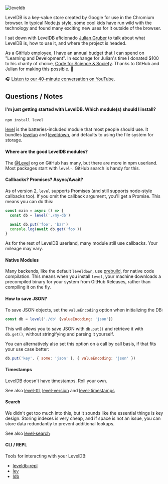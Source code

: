 ![leveldb](https://user-images.githubusercontent.com/2289/35121759-6490fb0a-fc51-11e7-9dfd-dde9e2d09765.png)

LevelDB is a key-value store created by Google for use in the Chromium browser.
In typical Node.js style, some cool kids have run wild with the technology and
found many exciting new uses for it outside of the browser.

I sat down with LevelDB aficionado [Julian Gruber](http://juliangruber.com/)
to talk about what LevelDB is, how to use it, and where the project is headed.

As a GitHub employee, I have an annual budget that I can spend on 
"Learning and Development". In exchange for Julian's time I donated $100 to 
his charity of choice, 
[Code for Science & Society](https://donate.datproject.org/). 
Thanks to GitHub and Julian for making this possible. 🙏

🎧 [Listen to our 40-minute conversation on YouTube](https://youtu.be/MweS0S749ok).

## Questions / Notes

#### I'm just getting started with LevelDB. Which module(s) should I install?

```sh
npm install level
```

[level](https://ghub.io) is the batteries-included module that most people should use. It bundles
[levelup](https://ghub.io/levelup) and
[leveldown](https://ghub.io/leveldown), 
and defaults to using the file system for storage.

#### Where are the good LevelDB modules?

The [@Level](https://github.com) org on GitHub has many, but there are more in 
npm userland. Most packages start with `level-`. GitHub search is handy for 
this.

#### Callbacks? Promises? Async/Await?

As of version 2, `level` supports Promises (and still supports node-style 
callbacks too). If you omit the callback argument, you'll get a Promise. 
This means you can do this:

```js
const main = async () => {
  const db = level('./my-db')

  await db.put('foo', 'bar')
  console.log(await db.get('foo'))
}
```

As for the rest of LevelDB userland, many module still use callbacks. Your 
mileage may vary.

#### Native Modules

Many backends, like the default `leveldown`, use [prebuild](https://github.com/prebuild/prebuild),
for native code compilation. This means when you install `level`, your machine
downloads a precompiled binary for your system from GitHub Releases, rather
than compiling it on the fly.

#### How to save JSON?

To save JSON objects, set the `valueEncoding` option when initializing the
DB:

```js
const db = level('./db' {valueEncoding: 'json'})
```

This will allows you to save JSON with `db.put()` and retrieve it with 
`db.get()`, without stringifying and parsing it yourself.

You can alternatively also set this option on a call by call basis,
if that fits your use case better:

```js
db.put('key', { some: 'json' }, { valueEncoding: 'json' })
```

#### Timestamps

LevelDB doesn't have timestamps. Roll your own.

See also 
[level-ttl](https://ghub.io/level-ttl), 
[level-version](https://ghub.io/level-version) and
[level-timestamps](https://github.com/juliangruber/level-timestamps)

#### Search

We didn't get too much into this, but it sounds like the essential things
is key design. Storing indexes is very cheap, and if space is not an issue,
you can store data redundantly to prevent additional lookups.

See also [level-search](https://ghub.io/level-search)

#### CLI / REPL

Tools for interacting with your LevelDB:

- [leveldb-repl](https://ghub.io/leveldb-repl)
- [lev](https://ghub.io/lev)
- [ldb](https://github.com/0x00A/ldb)
